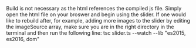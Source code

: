 Build is not necessary as the html references the compiled js file. Simply open the html file on your broswer and begin using the slider.
If one would like to rebuild after, for example, adding more images to the slider by editing the imageSource array, make sure you are in the right directory in the terminal and then run the following line: tsc slider.ts --watch --lib "es2015, es2016, dom"